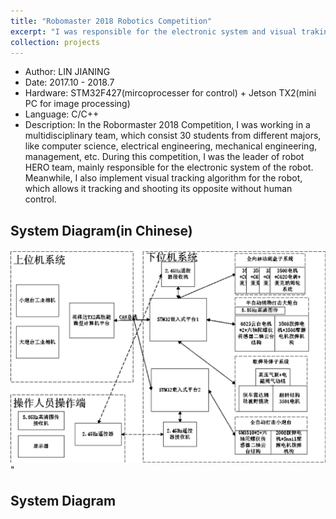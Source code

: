 ```yaml
---
title: "Robomaster 2018 Robotics Competition"
excerpt: "I was responsible for the electronic system and visual traking system of a robot named HERO, which is showed below.<br/><img src='/images/projects-2/hero2.gif' width='600'>"
collection: projects
---
```


- Author: LIN JIANING
- Date: 2017.10 - 2018.7
- Hardware: STM32F427(mircoprocesser for control) + Jetson TX2(mini PC for image processing)
- Language: C/C++
- Description: In the Robormaster 2018 Competition, I was working in a multidisciplinary team, which consist 30 students from different majors, like computer science, electrical engineering, mechanical engineering, management, etc. During this competition, I was the leader of robot HERO team, mainly responsible for the electronic system of the robot. Meanwhile, I also implement visual tracking algorithm for the robot, which allows it tracking and shooting its opposite without human control.

## System Diagram(in Chinese)

<img src='/images/projects-2/system.png' width='600'>"

## System Diagram

